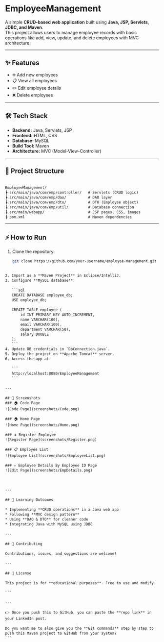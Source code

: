 # EmployeeManagement

A simple **CRUD-based web application** built using **Java, JSP, Servlets, JDBC, and Maven**.  
This project allows users to manage employee records with basic operations like add, view, update, and delete employees with MVC architecture.


---

## ✨ Features
- ➕ Add new employees  
- 📋 View all employees  
- ✏️ Edit employee details  
- ❌ Delete employees  

---

## 🛠 Tech Stack
- **Backend:** Java, Servlets, JSP  
- **Frontend:** HTML, CSS  
- **Database:** MySQL  
- **Build Tool:** Maven  
- **Architecture:** MVC (Model-View-Controller)  

---

## 📂 Project Structure
```

EmployeeManagement/
┣ src/main/java/com/emp/controller/   # Servlets (CRUD logic)
┣ src/main/java/com/emp/dao/          # DAO layer
┣ src/main/java/com/emp/dto/          # DTO (Employee object)
┣ src/main/java/com/emp/util/         # Database connection
┣ src/main/webapp/                    # JSP pages, CSS, images
┣ pom.xml                             # Maven dependencies

````

---

## ⚡ How to Run
1. Clone the repository:
   ```bash
   git clone https://github.com/your-username/employee-management.git
````

2. Import as a **Maven Project** in Eclipse/IntelliJ.
3. Configure **MySQL database**:

   ```sql
   CREATE DATABASE employee_db;
   USE employee_db;

   CREATE TABLE employee (
       id INT PRIMARY KEY AUTO_INCREMENT,
       name VARCHAR(100),
       email VARCHAR(100),
       department VARCHAR(50),
       salary DOUBLE
   );
   ```
4. Update DB credentials in `DbConnection.java`.
5. Deploy the project on **Apache Tomcat** server.
6. Access the app at:

   ```
   http://localhost:8080/EmployeeManagement
   ```

---

## 📸 Screenshots
### 🏠 Code Page
![Code Page](screenshots/Code.png)

### 🏠 Home Page
![Home Page](screenshots/Home.png)

### ➕ Register Employee
![Register Page](screenshots/Register.png)

### 📋 Employee List
![Employee List](screenshots/EmployeeList.png)

### ✏️ Employee Details By Employee ID Page
![Edit Page](screenshots/EmpDetails.png)



---

## 📌 Learning Outcomes

* Implementing **CRUD operations** in a Java web app
* Following **MVC design pattern**
* Using **DAO & DTO** for cleaner code
* Integrating Java with MySQL using JDBC

---

## 🤝 Contributing

Contributions, issues, and suggestions are welcome!

---

## 📜 License

This project is for **educational purposes**. Free to use and modify.

```

---

👉 Once you push this to GitHub, you can paste the **repo link** in your LinkedIn post.  

Do you want me to also give you the **Git commands** step by step to push this Maven project to GitHub from your system?
```

